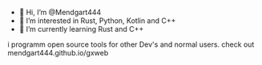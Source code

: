 - 👋 Hi, I’m @Mendgart444
- 👀 I’m interested in Rust, Python, Kotlin and C++
- 🌱 I’m currently learning Rust and C++

<!---
Mendgart444/Mendgart444 is a ✨ special ✨ repository because its `README.md` (this file) appears on your GitHub profile.
You can click the Preview link to take a look at your changes.
--->

i programm open source tools for other Dev's and normal users.
check out mendgart444.github.io/gxweb
